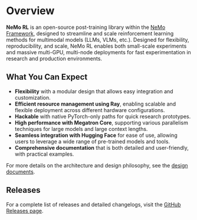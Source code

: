 # Overview

**NeMo RL** is an open-source post-training library within the [NeMo Framework](https://github.com/NVIDIA-NeMo), designed to streamline and scale reinforcement learning methods for multimodal models (LLMs, VLMs, etc.). Designed for flexibility, reproducibility, and scale, NeMo RL enables both small-scale experiments and massive multi-GPU, multi-node deployments for fast experimentation in research and production environments.

## What You Can Expect

- **Flexibility** with a modular design that allows easy integration and customization.
- **Efficient resource management using Ray**, enabling scalable and flexible deployment across different hardware configurations.
- **Hackable** with native PyTorch-only paths for quick research prototypes.
- **High performance with Megatron Core**, supporting various parallelism techniques for large models and large context lengths.
- **Seamless integration with Hugging Face** for ease of use, allowing users to leverage a wide range of pre-trained models and tools.
- **Comprehensive documentation** that is both detailed and user-friendly, with practical examples.

For more details on the architecture and design philosophy, see the [design documents](../design-docs/design-and-philosophy.md).

## Releases

For a complete list of releases and detailed changelogs, visit the [GitHub Releases page](https://github.com/NVIDIA-NeMo/RL/releases).
